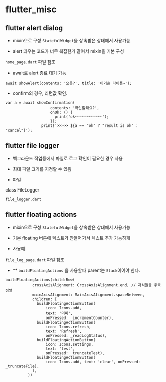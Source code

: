 # flutter_misc

## flutter alert dialog 

- mixin으로 구성 `StatefulWidget`을 상속받은 상태에서 사용가능

- alert 띄우는 코드가 너무 복잡한거 같아서 mixin을 기본 구성

`home_page.dart` 파일 참조

- await로 alert 종료 대기 가능

```
await showAlert(contents: '으응?', title: '이거슨 타이틀~');
```

- confirm의 경우, 리턴값 확인.

```
var a = await showConfirmation(
                    contents: '확인할래요?',
                    onOk: () {
                      print('ok~~~~~~~~~~~~');
                    });
                print('>>>>> ${a == "ok" ? "result is ok" : "cancel"}');
```

## flutter file logger

- 백그라운드 작업등에서 파일로 로그 확인이 필요한 경우 사용

- 최대 파일 크기를 지정할 수 있음

- 파일

class FileLogger


```
file_logger.dart
```


## flutter floating actions

- mixin으로 구성 `StatefulWidget`을 상속받은 상태에서 사용가능

- 기본 floating 버튼에 텍스트가 안들어가서 텍스트 추가 가능하게

- 사용예

`file_log_page.dart` 파일 참조

- ** `buildFloatingActions` 을 사용할때  parent는 `Stack`이어야 한다.

```
buildFloatingActions(child:Row(
			crossAxisAlignment: CrossAxisAlignment.end, // 자식들을 우측 정렬
			mainAxisAlignment: MainAxisAlignment.spaceBetween,
            children: [
              buildFloatingActionButton(
                  icon: Icons.add,
                  text: '더미',
                  onPressed: _incrementCounter),
              buildFloatingActionButton(
                  icon: Icons.refresh,
                  text: 'Refresh',
                  onPressed: _readLogStatus),
              buildFloatingActionButton(
                  icon: Icons.settings,
                  text: 'test',
                  onPressed: _truncateTest),
              buildFloatingActionButton(
                  icon: Icons.add, text: 'clear', onPressed: _truncateFile),
            ],
          ))
```
